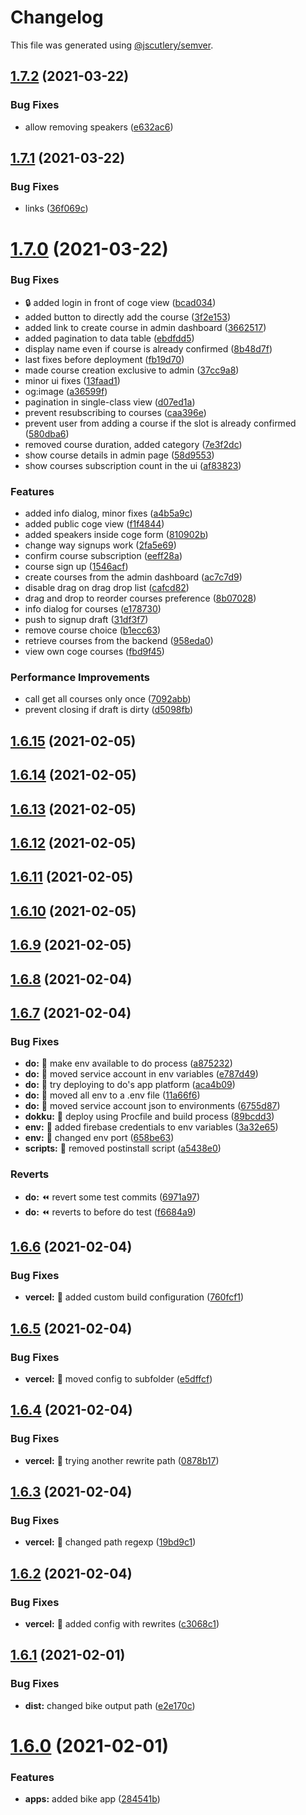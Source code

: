 # Changelog

This file was generated using [@jscutlery/semver](https://github.com/jscutlery/semver).

## [1.7.2](https://github.com/LuckeeDev/csl/compare/v1.7.1...v1.7.2) (2021-03-22)


### Bug Fixes

* allow removing speakers ([e632ac6](https://github.com/LuckeeDev/csl/commit/e632ac616ad65f4838fc0d22354131f635ade549))



## [1.7.1](https://github.com/LuckeeDev/csl/compare/v1.7.0...v1.7.1) (2021-03-22)


### Bug Fixes

* links ([36f069c](https://github.com/LuckeeDev/csl/commit/36f069cd17eb1c50d6e1438786093d8491bba254))



# [1.7.0](https://github.com/LuckeeDev/csl/compare/v1.6.15...v1.7.0) (2021-03-22)


### Bug Fixes

* :lock: added login in front of coge view ([bcad034](https://github.com/LuckeeDev/csl/commit/bcad03464d54fb85ba2078593d3e9cd629ccaae2))
* added button to directly add the course ([3f2e153](https://github.com/LuckeeDev/csl/commit/3f2e153ea9e7ecfffd030f88e2700c4adb73da3d))
* added link to create course in admin dashboard ([3662517](https://github.com/LuckeeDev/csl/commit/3662517ca3784cfbb593ddac584494013bf69b7f))
* added pagination to data table ([ebdfdd5](https://github.com/LuckeeDev/csl/commit/ebdfdd562cfef28f82a81cb87278da5ea4bc2dbf))
* display name even if course is already confirmed ([8b48d7f](https://github.com/LuckeeDev/csl/commit/8b48d7fecab1afa0b298407742aa5409104b8c0e))
* last fixes before deployment ([fb19d70](https://github.com/LuckeeDev/csl/commit/fb19d70cc10955134b25df7a0ddfcbe8d220ddb8))
* made course creation exclusive to admin ([37cc9a8](https://github.com/LuckeeDev/csl/commit/37cc9a83abf53bcb0575ead1d87355ba205aa372))
* minor ui fixes ([13faad1](https://github.com/LuckeeDev/csl/commit/13faad161aded4b4c9c763cc04feff375e25071a))
* og:image ([a36599f](https://github.com/LuckeeDev/csl/commit/a36599f029bc1f50aac032572a0e17257a90c882))
* pagination in single-class view ([d07ed1a](https://github.com/LuckeeDev/csl/commit/d07ed1a5924dae9c0f11e2b3ca81178165a32767))
* prevent resubscribing to courses ([caa396e](https://github.com/LuckeeDev/csl/commit/caa396e08c4cf04e7819128e266ddabadcfa4b99))
* prevent user from adding a course if the slot is already confirmed ([580dba6](https://github.com/LuckeeDev/csl/commit/580dba6e950ded29a7c9ee70443f114c486799c5))
* removed course duration, added category ([7e3f2dc](https://github.com/LuckeeDev/csl/commit/7e3f2dce75a293bfa33fdd7788a5c7734319491d))
* show course details in admin page ([58d9553](https://github.com/LuckeeDev/csl/commit/58d95538720edec700d9815d54c3aa215efd27b3))
* show courses subscription count in the ui ([af83823](https://github.com/LuckeeDev/csl/commit/af83823df1532ee21dbc563e0e4c1a23be4ce8ee))


### Features

* added info dialog, minor fixes ([a4b5a9c](https://github.com/LuckeeDev/csl/commit/a4b5a9c616c2e14e8d34ae97651339ca29ee2761))
* added public coge view ([f1f4844](https://github.com/LuckeeDev/csl/commit/f1f48441f7ef0741f8f3281940a1cc27c4526b98))
* added speakers inside coge form ([810902b](https://github.com/LuckeeDev/csl/commit/810902b5ad88e910b347394e7869e6ecfd60919a))
* change way signups work ([2fa5e69](https://github.com/LuckeeDev/csl/commit/2fa5e695d566bbee1856c4cb1ec88ee9bf7e70a2))
* confirm course subscription ([eeff28a](https://github.com/LuckeeDev/csl/commit/eeff28aa7703eeec5b101bff2971058692d16a1f))
* course sign up ([1546acf](https://github.com/LuckeeDev/csl/commit/1546acfcfb2fa192ec9c77ad8631a418decd5d0f))
* create courses from the admin dashboard ([ac7c7d9](https://github.com/LuckeeDev/csl/commit/ac7c7d91d2a6e2cccb6570b160af38e78a2a9dee))
* disable drag on drag drop list ([cafcd82](https://github.com/LuckeeDev/csl/commit/cafcd823196a62e682d66125a7263441f478c764))
* drag and drop to reorder courses preference ([8b07028](https://github.com/LuckeeDev/csl/commit/8b07028106e787c52f1aa11b2561e8a26a63fe51))
* info dialog for courses ([e178730](https://github.com/LuckeeDev/csl/commit/e178730684dcda8e3527b13026fd115554855ed8))
* push to signup draft ([31df3f7](https://github.com/LuckeeDev/csl/commit/31df3f7b73404f9d5c0f002fcae7a2c5c1e94e12))
* remove course choice ([b1ecc63](https://github.com/LuckeeDev/csl/commit/b1ecc63ea737f36f0734392942c34a6f0a19e7c1))
* retrieve courses from the backend ([958eda0](https://github.com/LuckeeDev/csl/commit/958eda084a0b24472c7f77804de51dd5ffffba2e))
* view own coge courses ([fbd9f45](https://github.com/LuckeeDev/csl/commit/fbd9f452f36643f4c4ae45326d5e9a748a82f1a2))


### Performance Improvements

* call get all courses only once ([7092abb](https://github.com/LuckeeDev/csl/commit/7092abb12c5d7a109f259b7cf048b27978c98ef1))
* prevent closing if draft is dirty ([d5098fb](https://github.com/LuckeeDev/csl/commit/d5098fb124cfa6eeff0287ce7a1852d494c92c1e))



## [1.6.15](https://github.com/LuckeeDev/csl/compare/v1.6.14...v1.6.15) (2021-02-05)



## [1.6.14](https://github.com/LuckeeDev/csl/compare/v1.6.13...v1.6.14) (2021-02-05)



## [1.6.13](https://github.com/LuckeeDev/csl/compare/v1.6.12...v1.6.13) (2021-02-05)



## [1.6.12](https://github.com/LuckeeDev/csl/compare/v1.6.11...v1.6.12) (2021-02-05)



## [1.6.11](https://github.com/LuckeeDev/csl/compare/v1.6.10...v1.6.11) (2021-02-05)



## [1.6.10](https://github.com/LuckeeDev/csl/compare/v1.6.9...v1.6.10) (2021-02-05)



## [1.6.9](https://github.com/LuckeeDev/csl/compare/v1.6.8...v1.6.9) (2021-02-05)



## [1.6.8](https://github.com/LuckeeDev/csl/compare/v1.6.7...v1.6.8) (2021-02-04)



## [1.6.7](https://github.com/LuckeeDev/csl/compare/v1.6.6...v1.6.7) (2021-02-04)


### Bug Fixes

* **do:** :rocket: make env available to do process ([a875232](https://github.com/LuckeeDev/csl/commit/a875232ef6c6afbedbd5f34834a1efed007ef1a0))
* **do:** :rocket: moved service account in env variables ([e787d49](https://github.com/LuckeeDev/csl/commit/e787d49e74d929bc31d4aedeec4c8d6eada2d8f6))
* **do:** :rocket: try deploying to do's app platform ([aca4b09](https://github.com/LuckeeDev/csl/commit/aca4b097ef6952d556717268649a18677bac2678))
* **do:** :wrench: moved all env to a .env file ([11a66f6](https://github.com/LuckeeDev/csl/commit/11a66f6cd3b80b281a7a826028987a57684c5fd8))
* **do:** :wrench: moved service account json to environments ([6755d87](https://github.com/LuckeeDev/csl/commit/6755d87a13abdff7e2a68fb12aba1c9453201b47))
* **dokku:** :rocket: deploy using Procfile and build process ([89bcdd3](https://github.com/LuckeeDev/csl/commit/89bcdd3bf02f353b8619934ae87390476bdb71ec))
* **env:** :wrench: added firebase credentials to env variables ([3a32e65](https://github.com/LuckeeDev/csl/commit/3a32e65ae36a120c2d83e94300be17007b838da0))
* **env:** :wrench: changed env port ([658be63](https://github.com/LuckeeDev/csl/commit/658be635774f4568ffb2df77e8e11de3178ee713))
* **scripts:** :hammer: removed postinstall script ([a5438e0](https://github.com/LuckeeDev/csl/commit/a5438e0d987559e22bf7671d7965ad99d3b78bdb))


### Reverts

* **do:** :rewind: revert some test commits ([6971a97](https://github.com/LuckeeDev/csl/commit/6971a979e5881032904f9d435f966156c004c9e7))
* **do:** :rewind: reverts to before do test ([f6684a9](https://github.com/LuckeeDev/csl/commit/f6684a93ac6d748ffae10b44570cd4469bdf1f63))



## [1.6.6](https://github.com/LuckeeDev/csl/compare/v1.6.5...v1.6.6) (2021-02-04)


### Bug Fixes

* **vercel:** :wrench: added custom build configuration ([760fcf1](https://github.com/LuckeeDev/csl/commit/760fcf1fe22d98be5d20fe20178e65ad903c02b1))



## [1.6.5](https://github.com/LuckeeDev/csl/compare/v1.6.4...v1.6.5) (2021-02-04)


### Bug Fixes

* **vercel:** :wrench: moved config to subfolder ([e5dffcf](https://github.com/LuckeeDev/csl/commit/e5dffcfa4f44dfdddfda07bf78f183f9cd8f8941))



## [1.6.4](https://github.com/LuckeeDev/csl/compare/v1.6.3...v1.6.4) (2021-02-04)


### Bug Fixes

* **vercel:** :wrench: trying another rewrite path ([0878b17](https://github.com/LuckeeDev/csl/commit/0878b17e4fd351f8a4fda93f218d9b65f8158947))



## [1.6.3](https://github.com/LuckeeDev/csl/compare/v1.6.2...v1.6.3) (2021-02-04)


### Bug Fixes

* **vercel:** :wrench: changed path regexp ([19bd9c1](https://github.com/LuckeeDev/csl/commit/19bd9c1fc0ce771b016948d74c9c02d442f45fed))



## [1.6.2](https://github.com/LuckeeDev/csl/compare/v1.6.1...v1.6.2) (2021-02-04)


### Bug Fixes

* **vercel:** :wrench: added config with rewrites ([c3068c1](https://github.com/LuckeeDev/csl/commit/c3068c17613ae0b3247486031cbe84cdee9972c0))



## [1.6.1](https://github.com/LuckeeDev/csl/compare/v1.6.0...v1.6.1) (2021-02-01)


### Bug Fixes

* **dist:** changed bike output path ([e2e170c](https://github.com/LuckeeDev/csl/commit/e2e170c51fe9e8f138d7ddf8869be2d4b87a2072))



# [1.6.0](https://github.com/LuckeeDev/csl/compare/v1.5.0...v1.6.0) (2021-02-01)


### Features

* **apps:** added bike app ([284541b](https://github.com/LuckeeDev/csl/commit/284541bd3982a3460b7bd2946c4f2995f49e4ad6))
